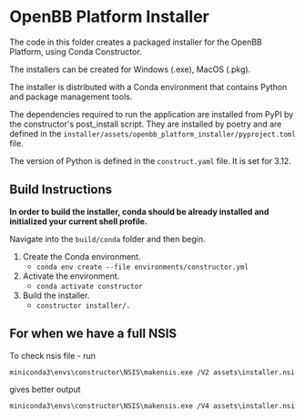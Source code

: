 # OpenBB Platform Installer

The code in this folder creates a packaged installer for the OpenBB Platform, using Conda Constructor.

The installers can be created for Windows (.exe), MacOS (.pkg).

The installer is distributed with a Conda environment that contains Python and package management tools.

The dependencies required to run the application are installed from PyPI by the constructor's post_install script. They are installed by poetry and are defined in the `installer/assets/openbb_platform_installer/pyproject.toml` file.

The version of Python is defined in the `construct.yaml` file. It is set for 3.12.

## Build Instructions

**In order to build the installer, conda should be already installed and initialized your current shell profile.**

Navigate into the `build/conda` folder and then begin.

1. Create the Conda environment.
   - `conda env create --file environments/constructor.yml`
2. Activate the environment.
   - `conda activate constructor`
3. Build the installer.
   - `constructor installer/.`

## For when we have a full NSIS

To check nsis file - run

```batch
miniconda3\envs\constructor\NSIS\makensis.exe /V2 assets\installer.nsi
```

gives better output

```batch
miniconda3\envs\constructor\NSIS\makensis.exe /V4 assets\installer.nsi
```
